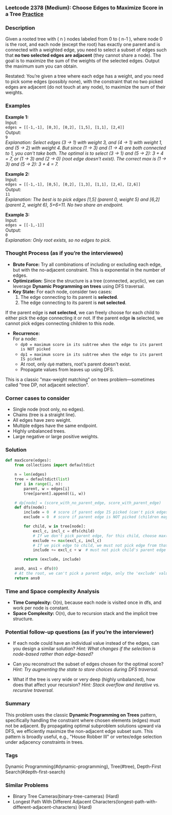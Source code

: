 ### Leetcode 2378 (Medium): Choose Edges to Maximize Score in a Tree [Practice](https://leetcode.com/problems/choose-edges-to-maximize-score-in-a-tree)

### Description  
Given a rooted tree with \( n \) nodes labeled from 0 to \( n-1 \), where node 0 is the root, and each node (except the root) has exactly one parent and is connected with a weighted edge, you need to select a subset of edges such that **no two selected edges are adjacent** (they cannot share a node). The goal is to maximize the sum of the weights of the selected edges. Output the maximum sum you can obtain.

Restated: You’re given a tree where each edge has a weight, and you need to pick some edges (possibly none), with the constraint that no two picked edges are adjacent (do not touch at any node), to maximize the sum of their weights.

### Examples  

**Example 1:**  
Input:  
`edges = [[-1,-1], [0,3], [0,2], [1,5], [1,1], [2,4]]`  
Output:  
`9`  
*Explanation: Select edges (3 → 1) with weight 3, and (4 → 1) with weight 1, and (5 → 2) with weight 4. But since (1 → 3) and (1 → 4) are both connected to 1, you can't take both. The optimal is to select (3 → 1) and (5 → 2): 3 + 4 = 7, or (1 → 3) and (2 → 0) (root edge doesn’t exist). The correct max is (1 → 3) and (5 → 2): 3 + 4 = 7.*

**Example 2:**  
Input:  
`edges = [[-1,-1], [0,5], [0,2], [1,3], [1,1], [2,4], [2,6]]`  
Output:  
`11`  
*Explanation: The best is to pick edges [1,5] (parent 0, weight 5) and [6,2] (parent 2, weight 6), 5+6=11. No two share an endpoint.*

**Example 3:**  
Input:  
`edges = [[-1,-1]]`  
Output:  
`0`  
*Explanation: Only root exists, so no edges to pick.*

### Thought Process (as if you’re the interviewee)  
- **Brute Force:** Try all combinations of including or excluding each edge, but with the no-adjacent constraint. This is exponential in the number of edges.
- **Optimization:** Since the structure is a tree (connected, acyclic), we can leverage **Dynamic Programming on trees** using DFS traversal.
- **Key State:** For each node, consider two cases:  
  1. The edge connecting to its parent is **selected**.  
  2. The edge connecting to its parent is **not selected**.

If the parent edge is **not selected**, we can freely choose for each child to either pick the edge connecting it or not. If the parent edge **is** selected, we cannot pick edges connecting children to this node.

- **Recurrence:**  
  For a node:
  - `dp0 = maximum score in its subtree when the edge to its parent is NOT picked`
  - `dp1 = maximum score in its subtree when the edge to its parent IS picked`
  - At root, only `dp0` matters, root's parent doesn't exist.
  - Propagate values from leaves up using DFS.

This is a classic "max-weight matching" on trees problem—sometimes called "tree DP, not adjacent selection".

### Corner cases to consider  
- Single node (root only, no edges).
- Chains (tree is a straight line).
- All edges have zero weight.
- Multiple edges have the same endpoint.
- Highly unbalanced trees.
- Large negative or large positive weights.

### Solution

```python
def maxScore(edges):
    from collections import defaultdict

    n = len(edges)
    tree = defaultdict(list)
    for i in range(1, n):
        parent, w = edges[i]
        tree[parent].append((i, w))

    # dp[node] = (score_with_no_parent_edge, score_with_parent_edge)
    def dfs(node):
        include = 0  # score if parent edge IS picked (can't pick edges to children)
        exclude = 0  # score if parent edge is NOT picked (children may pick)

        for child, w in tree[node]:
            excl_c, incl_c = dfs(child)
            # If we don't pick parent edge, for this child, choose max(include, exclude)
            exclude += max(excl_c, incl_c)
            # If we pick edge to child, we must not pick edge from that child downward
            include += excl_c + w  # must not pick child's parent edge downward

        return (exclude, include)

    ans0, ans1 = dfs(0)
    # At the root, we can't pick a parent edge, only the 'exclude' value counts
    return ans0
```

### Time and Space complexity Analysis  

- **Time Complexity:** O(n), because each node is visited once in dfs, and work per node is constant.
- **Space Complexity:** O(n), due to recursion stack and the implicit tree structure.

### Potential follow-up questions (as if you’re the interviewer)  

- If each node could have an individual value instead of the edges, can you design a similar solution?
  *Hint: What changes if the selection is node-based rather than edge-based?*
  
- Can you reconstruct the subset of edges chosen for the optimal score?
  *Hint: Try augmenting the state to store choices during DFS traversal.*

- What if the tree is very wide or very deep (highly unbalanced), how does that affect your recursion?
  *Hint: Stack overflow and iterative vs. recursive traversal.*

### Summary
This problem uses the classic **Dynamic Programming on Trees** pattern, specifically handling the constraint where chosen elements (edges) must not be adjacent. By propagating optimal subproblem solutions upward via DFS, we efficiently maximize the non-adjacent edge subset sum. This pattern is broadly useful, e.g., "House Robber III" or vertex/edge selection under adjacency constraints in trees.

### Tags
Dynamic Programming(#dynamic-programming), Tree(#tree), Depth-First Search(#depth-first-search)

### Similar Problems
- Binary Tree Cameras(binary-tree-cameras) (Hard)
- Longest Path With Different Adjacent Characters(longest-path-with-different-adjacent-characters) (Hard)